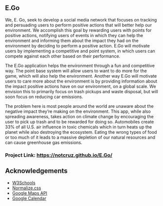 ## E.Go

We, E. Go, seek to develop a social media network that focuses on tracking and persuading users to perform positive actions that will better help our environment. We accomplish this goal by rewarding users with points for positive actions, notifying users of events in which they can help the environment and informing them about the impact they had on the environment by deciding to perform a positive action. E.Go will motivate users by implementing a competitive and point system, in which users can compete against each other based on their performance. 

The E.Go application helps the environment through a fun and competitive way. The point base system will allow users to want to do more for the game, which will also help the environment. Another way E.Go will motivate users to care more about the environment is by providing information about the impact positive actions have on our environment, on a global scale. We envision this to primarily focus on trash pickups and waste disposal, but will soon focus on reducing car emissions.

The problem here is most people around the world are unaware about the negative impact they’re making on the environment. This app, while also spreading awareness, takes action on climate change by encouraging the user to pick up trash and to be rewarded for doing so. Automobiles create 33% of all U.S. air influence in toxic chemicals which in turn heats up the planet while also destroying the ecosystem. Eating the wrong types of food or too much of it leads to a massive depletion of our natural resources and can cause greenhouse gas emissions.

### Project Link:  https://notcruz.github.io/E.Go/

## Acknowledgements
* [W3Schools](https://www.w3schools.com/)
* [Normalize.css](https://necolas.github.io/normalize.css/)
* [Google Maps API](https://developers.google.com/maps/documentation)
* [Google Calendar](https://support.google.com/calendar)

